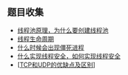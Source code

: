 ## 题目收集

- [线程池原理，为什么要创建线程池](https://blog.csdn.net/itmyhome1990/article/details/78259949)
- [线程生命周期](https://www.cnblogs.com/sunddenly/p/4106562.html)
- [什么时候会出现僵死进程](https://blog.csdn.net/LEON1741/article/details/78142269)
- [什么实现线程安全，如何实现线程安全](https://blog.csdn.net/ghevinn/article/details/37764791)
- [[TCP和UDP的优缺点及区别](https://www.cnblogs.com/xiaomayizoe/p/5258754.html)]

